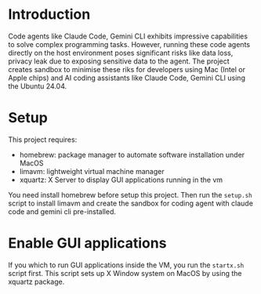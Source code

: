 # Introduction

Code agents like Claude Code, Gemini CLI exhibits impressive
capabilities to solve complex programming tasks. However, running these
code agents directly on the host environment poses significant risks
like data loss, privacy leak due to exposing sensitive data to the
agent. The project creates sandbox to minimise these riks for
developers using Mac (Intel or Apple chips) and AI coding assistants
like Claude Code, Gemini CLI using the Ubuntu 24.04.

# Setup

This project requires:

- homebrew: package manager to automate software installation under MacOS
- limavm: lightweight virtual machine manager
- xquartz: X Server to display GUI applications running in the vm

You need install homebrew before setup this project. Then run the
`setup.sh` script to install limavm and create the sandbox for coding
agent with claude code and gemini cli pre-installed.

# Enable GUI applications

If you which to run GUI applications inside the VM, you run the
`startx.sh` script first. This script sets up X Window system on MacOS
by using the xquartz package.
